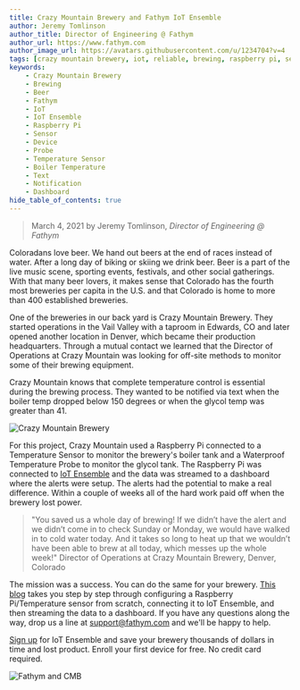 ```yaml
---
title: Crazy Mountain Brewery and Fathym IoT Ensemble
author: Jeremy Tomlinson
author_title: Director of Engineering @ Fathym
author_url: https://www.fathym.com
author_image_url: https://avatars.githubusercontent.com/u/1234704?v=4
tags: [crazy mountain brewery, iot, reliable, brewing, raspberry pi, sensors, dashboards, alerts]
keywords:
    - Crazy Mountain Brewery
    - Brewing
    - Beer
    - Fathym
    - IoT
    - IoT Ensemble
    - Raspberry Pi
    - Sensor
    - Device
    - Probe 
    - Temperature Sensor
    - Boiler Temperature
    - Text
    - Notification
    - Dashboard
hide_table_of_contents: true
---
```


> March 4, 2021 by Jeremy Tomlinson, _Director of Engineering @ Fathym_

Coloradans love beer. We hand out beers at the end of races instead of water. After a long day of biking or skiing we drink beer. Beer is a part of the live music scene, sporting events, festivals, and other social gatherings. With that many beer lovers, it makes sense that Colorado has the fourth most breweries per capita in the U.S. and that Colorado is home to more than 400 established breweries.

One of the breweries in our back yard is Crazy Mountain Brewery. They started operations in the Vail Valley with a taproom in Edwards, CO and later opened another location in Denver, which became their production headquarters. Through a mutual contact we learned that the Director of Operations at Crazy Mountain was looking for off-site methods to monitor some of their brewing equipment.

Crazy Mountain knows that complete temperature control is essential during the brewing process. They wanted to be notified via text when the boiler temp dropped below 150 degrees or when the glycol temp was greater than 41.

![Crazy Mountain Brewery](https://www.fathym.com/iot/img/screenshots/cmb-tanks.jpg)

For this project, Crazy Mountain used a Raspberry Pi connected to a Temperature Sensor to monitor the brewery's boiler tank and a Waterproof Temperature Probe to monitor the glycol tank. The Raspberry Pi was connected to [IoT Ensemble](https://www.fathym.com/iot) and the data was streamed to a dashboard where the alerts were setup. The alerts had the potential to make a real difference. Within a couple of weeks all of the hard work paid off when the brewery lost power.

> "You saved us a whole day of brewing! If we didn’t have the alert and we didn’t come in to check Sunday or Monday, we would have walked in to cold water today. And it takes so long to heat up that we wouldn’t have been able to brew at all today, which messes up the whole week!"
> Director of Operations at Crazy Mountain Brewery, Denver, Colorado

The mission was a success. You can do the same for your brewery. [This blog](https://www.fathym.com/iot/blog/raspberry-pi-dht11-node-red-fathym-power-bi) takes you step by step through configuring a Raspberry Pi/Temperature sensor from scratch, connecting it to IoT Ensemble, and then streaming the data to a dashboard. If you have any questions along the way, drop us a line at support@fathym.com and we'll be happy to help.

[Sign up](https://www.fathym.com/dashboard/iot) for IoT Ensemble and save your brewery thousands of dollars in time and lost product. Enroll your first device for free. No credit card required.

![Fathym and CMB](https://www.fathym.com/iot/img/screenshots/crazy-mountain-brewery.jpg)

